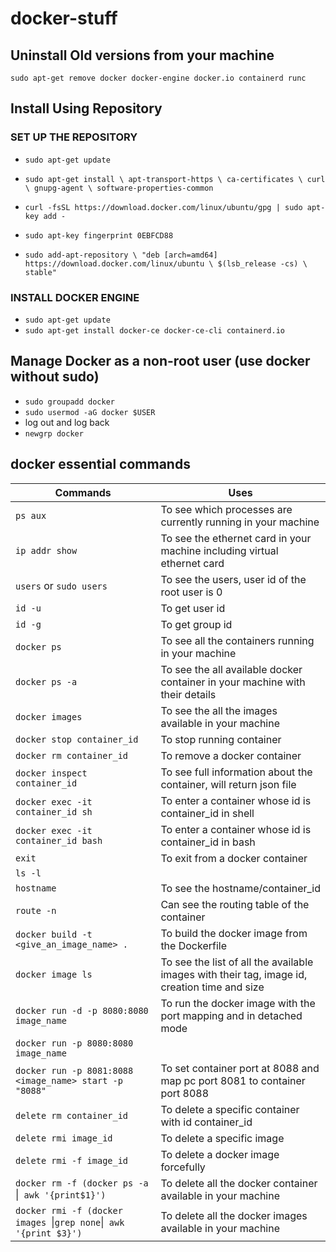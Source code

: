 # docker-stuff

## Uninstall Old versions from your machine

`sudo apt-get remove docker docker-engine docker.io containerd runc`

## Install Using Repository

### SET UP THE REPOSITORY

- `sudo apt-get update`
- `sudo apt-get install \
    apt-transport-https \
    ca-certificates \
    curl \
    gnupg-agent \
    software-properties-common`
    
- `curl -fsSL https://download.docker.com/linux/ubuntu/gpg | sudo apt-key add -`
- `sudo apt-key fingerprint 0EBFCD88`
- `sudo add-apt-repository \
   "deb [arch=amd64] https://download.docker.com/linux/ubuntu \
   $(lsb_release -cs) \
   stable"`
   
### INSTALL DOCKER ENGINE

- `sudo apt-get update`
- `sudo apt-get install docker-ce docker-ce-cli containerd.io`


## Manage Docker as a non-root user (use docker without sudo)

- `sudo groupadd docker`
- `sudo usermod -aG docker $USER`
- log out and log back
- `newgrp docker`


## docker essential commands

|Commands|Uses|
|----|----|
|`ps aux` | To see which processes are currently running in your machine|
|`ip addr show` | To see the ethernet card in your machine including virtual ethernet card|
|`users`  or `sudo users` | To see the users, user id of the root user is 0|
|`id -u` | To get user id|
|`id -g` | To get group id|
|`docker ps`| To see all the containers running in your machine |
|`docker ps -a` | To see the all available docker container in your machine with their details|
|`docker images`| To see the all the images available in your machine|
|`docker stop container_id`| To stop running container |
|`docker rm container_id` | To remove a docker container |
|`docker inspect container_id` | To see full information about the container, will return json file|
|`docker exec -it container_id sh`| To enter a container whose id is container_id in shell|
|`docker exec -it container_id bash`| To enter a container whose id is container_id in bash|
|`exit` | To exit from a docker container|
|`ls -l`| |
|`hostname`| To see the hostname/container_id|
|`route -n`| Can see the routing table of the container|
|`docker build -t <give_an_image_name> .`| To build the docker image from the Dockerfile|
|`docker image ls`| To see the list of all the available images with their tag, image id, creation time and size|
|`docker run -d -p 8080:8080 image_name`| To run the docker image with the port mapping and in detached mode|
|`docker run -p 8080:8080 image_name`| |
|`docker run -p 8081:8088 <image_name> start -p "8088"`| To set container port at 8088 and map pc port 8081 to container port 8088 |
|`delete rm container_id`| To delete a specific container with id container_id|
|`delete rmi image_id`| To delete a specific image|
|`delete rmi -f image_id`| To delete a docker image forcefully|
|`docker rm -f (docker ps -a `&#124;` awk '{print$1}')` | To delete all the docker container available in your machine|
|`docker rmi -f (docker images `&#124;` grep none `&#124;` awk '{print $3}')` | To delete all the docker images available in your machine|


